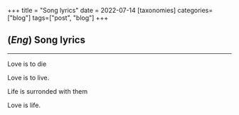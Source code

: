 +++
title = "Song lyrics"
date = 2022-07-14
[taxonomies]
categories=["blog"]
tags=["post", "blog"]
+++

## (*Eng*) Song lyrics
---
Love is to die

Love is to live.

Life is surronded with them

Love is life.